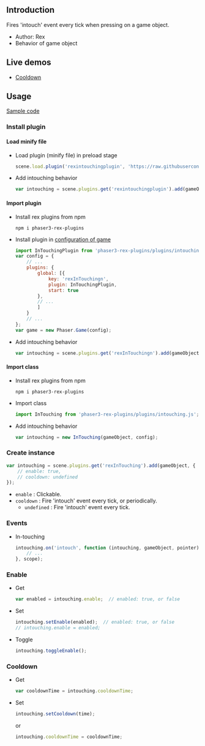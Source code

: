 ## Introduction

Fires 'intouch' event every tick when pressing on a game object.

- Author: Rex
- Behavior of game object

## Live demos

- [Cooldown](https://codepen.io/rexrainbow/pen/zYpvPwj)

## Usage

[Sample code](https://github.com/rexrainbow/phaser3-rex-notes/tree/master/examples/intouching)

### Install plugin

#### Load minify file

- Load plugin (minify file) in preload stage
    ```javascript
    scene.load.plugin('rexintouchingplugin', 'https://raw.githubusercontent.com/rexrainbow/phaser3-rex-notes/master/dist/rexintouchingplugin.min.js', true);
    ```
- Add intouching behavior
    ```javascript
    var intouching = scene.plugins.get('rexintouchingplugin').add(gameObject, config);
    ```

#### Import plugin

- Install rex plugins from npm
    ```
    npm i phaser3-rex-plugins
    ```
- Install plugin in [configuration of game](game.md#configuration)
    ```javascript
    import InTouchingPlugin from 'phaser3-rex-plugins/plugins/intouching-plugin.js';
    var config = {
        // ...
        plugins: {
            global: [{
                key: 'rexInTouchingn',
                plugin: InTouchingPlugin,
                start: true
            },
            // ...
            ]
        }
        // ...
    };
    var game = new Phaser.Game(config);
    ```
- Add intouching behavior
    ```javascript
    var intouching = scene.plugins.get('rexInTouchingn').add(gameObject, config);
    ```

#### Import class

- Install rex plugins from npm
    ```
    npm i phaser3-rex-plugins
    ```
- Import class
    ```javascript
    import InTouching from 'phaser3-rex-plugins/plugins/intouching.js';
    ```
- Add intouching behavior
    ```javascript
    var intouching = new InTouching(gameObject, config);
    ```

### Create instance

```javascript
var intouching = scene.plugins.get('rexInTouching').add(gameObject, {
    // enable: true,
    // cooldown: undefined
});
```

- `enable` : Clickable.
- `cooldown` : Fire 'intouch' event every tick, or periodically.
    - `undefined` : Fire 'intouch' event every tick.

### Events

- In-touching
    ```javascript
    intouching.on('intouch', function (intouching, gameObject, pointer) {
        // ...
    }, scope);
    ```

### Enable

- Get
    ```javascript
    var enabled = intouching.enable;  // enabled: true, or false
    ```
- Set
    ```javascript
    intouching.setEnable(enabled);  // enabled: true, or false
    // intouching.enable = enabled;
    ```
- Toggle
    ```javascript
    intouching.toggleEnable();
    ```

### Cooldown

- Get
    ```javascript
    var cooldownTime = intouching.cooldownTime;
    ```
- Set
    ```javascript
    intouching.setCooldown(time);
    ```
    or
    ```javascript
    intouching.cooldownTime = cooldownTime;
    ```
